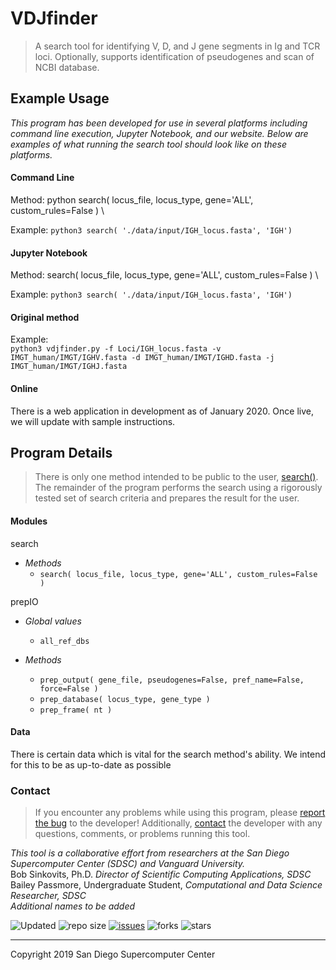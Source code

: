 # VDJfinder
> A search tool for identifying V, D, and J gene segments in Ig and TCR loci. Optionally, supports identification of pseudogenes and scan of NCBI database.



## Example Usage
_This program has been developed for use in several platforms including command line execution, Jupyter Notebook, and our website. Below are examples of what running the search tool should look like on these platforms._

#### Command Line
Method: python search( locus_file, locus_type, gene='ALL', custom_rules=False ) \

Example: `python3 search( './data/input/IGH_locus.fasta', 'IGH')`

#### Jupyter Notebook
Method: search( locus_file, locus_type, gene='ALL', custom_rules=False ) \

Example: `python3 search( './data/input/IGH_locus.fasta', 'IGH')`

#### Original method
Example: \
`python3 vdjfinder.py -f Loci/IGH_locus.fasta -v IMGT_human/IMGT/IGHV.fasta -d IMGT_human/IMGT/IGHD.fasta -j IMGT_human/IMGT/IGHJ.fasta`

#### Online
There is a web application in development as of January 2020. Once live, we will update with sample instructions.



## Program Details
> There is only one method intended to be public to the user, [search()](../src/modules/search.py). The remainder of the program performs the search using a rigorously tested set of search criteria and prepares the result for the user. 

#### Modules
search
* _Methods_
    * `search( locus_file, locus_type, gene='ALL', custom_rules=False )`

prepIO
* _Global values_
    * `all_ref_dbs`

* _Methods_
    * `prep_output( gene_file, pseudogenes=False, pref_name=False, force=False )`
    * `prep_database( locus_type, gene_type )`
    * `prep_frame( nt )`

#### Data
There is certain data which is vital for the search method's ability. We intend for this to be as up-to-date as possible



### Contact
> If you encounter any problems while using this program, please [report the bug](https://github.com/bailatrix/VDJfinder/issues) to the developer! Additionally, [contact](https://www.eloquenceintech.com/contact) the developer with any questions, comments, or problems running this tool.

_This tool is a collaborative effort from researchers at the San Diego Supercomputer Center (SDSC) and Vanguard University._ \
    Bob Sinkovits, Ph.D. _Director of Scientific Computing Applications, SDSC_ \
    Bailey Passmore, Undergraduate Student, _Computational and Data Science Researcher, SDSC_ \
    _Additional names to be added_ 

![Updated](https://img.shields.io/github/last-commit/bailatrix/VDJfinder)
![repo size](https://img.shields.io/github/repo-size/bailatrix/VDJfinder)
[![issues](https://img.shields.io/github/issues/bailatrix/VDJfinder)](https://github.com/bailatrix/VDJfinder/issues)
![forks](https://img.shields.io/github/forks/bailatrix/VDJfinder?style=social)
![stars](https://img.shields.io/github/stars/bailatrix/VDJfinder?style=social)

---

Copyright 2019 San Diego Supercomputer Center